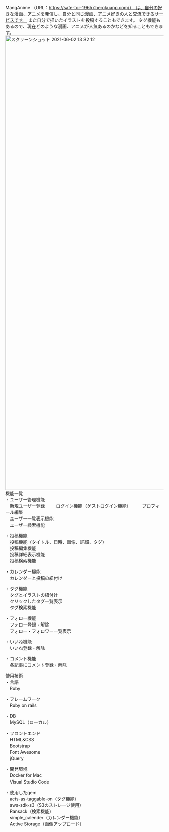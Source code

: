 MangAnime （URL：https://safe-tor-19657.herokuapp.com/）　は、自分の好きな漫画、アニメを発信し、自分と同じ漫画、アニメ好きの人と交流できるサービスです。
また自分で描いたイラストを投稿することもできます。
タグ機能もあるので、現在どのような漫画、アニメが人気あるのかなどを知ることもできます。
<img width="1440" alt="スクリーンショット 2021-06-02 13 32 12" src="https://user-images.githubusercontent.com/71238013/120428241-47b98b00-c3ae-11eb-95c1-086f2273a616.png">
機能一覧  
・ユーザー管理機能  
　新規ユーザー登録  　
　ログイン機能（ゲストログイン機能）  　
　プロフィール編集  
　ユーザー一覧表示機能  
　ユーザー検索機能 
 
・投稿機能  
　投稿機能（タイトル、日時、画像、詳細、タグ）  
　投稿編集機能  
　投稿詳細表示機能  
　投稿検索機能  
 
・カレンダー機能  
　カレンダーと投稿の紐付け  
 
・タグ機能  
　タグとイラストの紐付け  
　クリックしたタグ一覧表示  
　タグ検索機能  

・フォロー機能  
　フォロー登録・解除  
　フォロー・フォロワー一覧表示  
 
・いいね機能  
　いいね登録・解除  
 
・コメント機能  
　各記事にコメント登録・解除  
 

使用技術  
・言語  
　Ruby  

・フレームワーク  
　Ruby on rails  
 
・DB  
　MySQL（ローカル）    
 
・フロントエンド  
　HTML&CSS  
　Bootstrap  
　Font Awesome  
　jQuery  
 
・開発環境  
　Docker for Mac  
　Visual Studio Code  
 
・使用したgem  
　acts-as-taggable-on（タグ機能）  
　aws-sdk-s3（S3のストレージ使用）  
　Ransack（検索機能）  
　simple_calender（カレンダー機能）  
　Active Storage（画像アップロード）  
　
 
　


 
